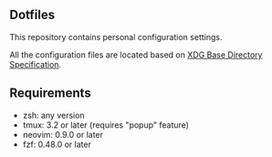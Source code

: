 ## Dotfiles

This repository contains personal configuration settings.

All the configuration files are located based on [XDG Base Directory Specification](https://specifications.freedesktop.org/basedir-spec/latest/).

## Requirements

- zsh: any version
- tmux: 3.2 or later (requires "popup" feature)
- neovim: 0.9.0 or later
- fzf: 0.48.0 or later

